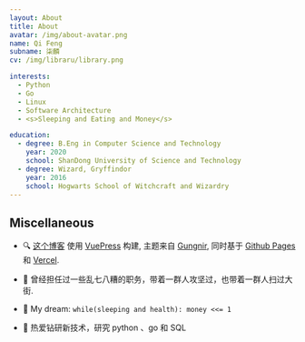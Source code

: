 ```yaml
---
layout: About
title: About
avatar: /img/about-avatar.png
name: Qi Feng
subname: 柒麟
cv: /img/libraru/library.png

interests:
  - Python
  - Go
  - Linux
  - Software Architecture
  - <s>Sleeping and Eating and Money</s>

education:
  - degree: B.Eng in Computer Science and Technology
    year: 2020
    school: ShanDong University of Science and Technology
  - degree: Wizard, Gryffindor
    year: 2016
    school: Hogwarts School of Witchcraft and Wizardry
---
```



## Miscellaneous

- 🔍 [这个博客](https://github.com/systemime/systemime.github.io) 使用 [VuePress](https://vuepress.vuejs.org/) 构建, 主题来自 [Gungnir](https://github.com/Renovamen/vuepress-theme-gungnir), 同时基于 [Github Pages](https://pages.github.com/) 和 [Vercel](https://vercel.com).

- 🌳 曾经担任过一些乱七八糟的职务，带着一群人攻坚过，也带着一群人扫过大街.

- 🌭 My dream: `while(sleeping and health): money <<= 1`

- 🎃 热爱钻研新技术，研究 python 、go 和 SQL
